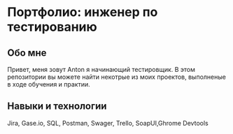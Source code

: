 # Портфолио: инженер по тестированию
## Обо мне
Привет, меня зовут Anton я начинающий тестировщик.
В этом репозитории вы можете найти некотрые из моих проектов, выполненые в ходе обучения и практии.
## Навыки и технологии
Jira, Gase.io, SQL, Postman, Swager, Trello, SoapUI,Ghrome Devtools
